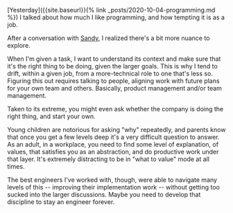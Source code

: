 [Yesterday]({{site.baseurl}}{% link _posts/2020-10-04-programming.md %}) I talked about how much I like programming, and how tempting it is as a job.

After a conversation with [Sandy](https://twitter.com/s_ryz), I realized there's a bit more nuance to explore.

When I'm given a task, I want to understand its context and make sure that it's the right thing to be doing, given the larger goals. This is why I tend to drift, within a given job, from a more-technical role to one that's less so. Figuring this out requires talking to people, aligning work with future plans for your own team and others. Basically, product management and/or team management. 

Taken to its extreme, you might even ask whether the company is doing the right thing, and start your own.

Young children are notorious for asking "why" repeatedly, and parents know that once you get a few levels deep it's a very difficult question to answer. As an adult, in a workplace, you need to find some level of explanation, of values, that satisfies you as an abstraction, and do productive work under that layer. It's extremely distracting to be in "what to value" mode at all times.

The best engineers I've worked with, though, were able to navigate many levels of this -- improving their implementation work -- without getting too sucked into the larger discussions. Maybe you need to develop that discipline to stay an engineer forever.

